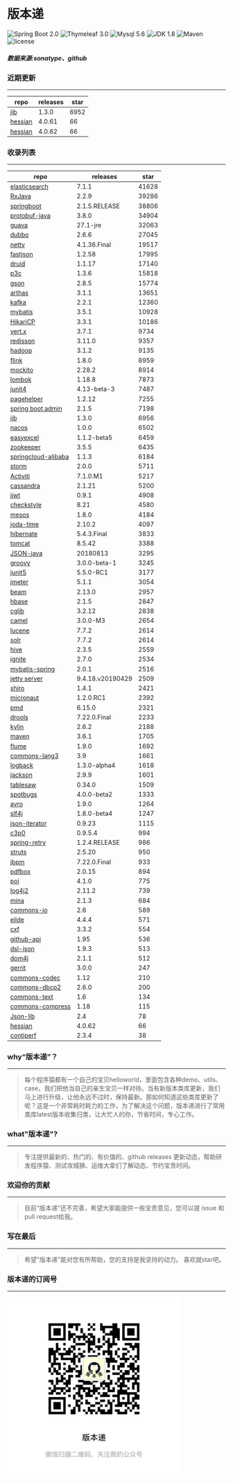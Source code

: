 # 版本递
![Spring Boot 2.0](https://img.shields.io/badge/Spring%20Boot-2.0-brightgreen.svg)
![Thymeleaf 3.0](https://img.shields.io/badge/Thymeleaf-3.0-yellow.svg)
![Mysql 5.6](https://img.shields.io/badge/Mysql-5.6-blue.svg)
![JDK 1.8](https://img.shields.io/badge/JDK-1.8-brightgreen.svg)
![Maven](https://img.shields.io/badge/Maven-3.5.0-yellowgreen.svg)
![license](https://img.shields.io/badge/license-Apache%202-blue.svg)
##### 数据来源:sonatype、github

### 近期更新
---
repo | releases | star
---|---|---
[jib](https://github.com/GoogleContainerTools/jib) | 1.3.0 | 6952
[hessian](https://github.com/ebourg/hessian) | 4.0.61 | 66
[hessian](https://github.com/ebourg/hessian) | 4.0.62 | 66

### 收录列表
---
repo | releases | star
---|---|---
[elasticsearch](https://github.com/elastic/elasticsearch) | 7.1.1 | 41628 
[RxJava](https://github.com/ReactiveX/RxJava) | 2.2.9 | 39286 
[springboot](https://github.com/spring-projects/spring-boot) | 2.1.5.RELEASE | 38806 
[protobuf-java](https://github.com/protocolbuffers/protobuf) | 3.8.0 | 34904 
[guava](https://github.com/google/guava) | 27.1-jre | 32063 
[dubbo](https://github.com/apache/incubator-dubbo) | 2.6.6 | 27045 
[netty](https://github.com/netty/netty) | 4.1.36.Final | 19517 
[fastjson](https://github.com/alibaba/fastjson) | 1.2.58 | 17995 
[druid](https://github.com/alibaba/druid) | 1.1.17 | 17140 
[p3c](https://github.com/alibaba/p3c) | 1.3.6 | 15818 
[gson](https://github.com/google/gson) | 2.8.5 | 15774 
[arthas](https://github.com/alibaba/arthas) | 3.1.1 | 13651 
[kafka](https://github.com/apache/kafka) | 2.2.1 | 12360 
[mybatis](https://github.com/mybatis/mybatis-3) | 3.5.1 | 10928 
[HikariCP](https://github.com/brettwooldridge/HikariCP) | 3.3.1 | 10186 
[vert.x](https://github.com/eclipse-vertx/vert.x) | 3.7.1 | 9734 
[redisson](https://github.com/redisson/redisson) | 3.11.0 | 9357 
[hadoop](https://github.com/apache/hadoop) | 3.1.2 | 9135 
[flink](https://github.com/apache/flink) | 1.8.0 | 8959 
[mockito](https://github.com/mockito/mockito) | 2.28.2 | 8914 
[lombok](https://github.com/rzwitserloot/lombok) | 1.18.8 | 7873 
[junit4](https://github.com/junit-team/junit4) | 4.13-beta-3 | 7487 
[pagehelper](https://github.com/pagehelper/Mybatis-PageHelper) | 1.2.12 | 7255 
[spring boot admin](https://github.com/codecentric/spring-boot-admin) | 2.1.5 | 7198 
[jib](https://github.com/GoogleContainerTools/jib) | 1.3.0 | 6956 
[nacos](https://github.com/alibaba/nacos) | 1.0.0 | 6502 
[easyexcel](https://github.com/alibaba/easyexcel) | 1.1.2-beta5 | 6459 
[zookeeper](https://github.com/apache/zookeeper) | 3.5.5 | 6435 
[springcloud-alibaba](https://github.com/spring-cloud-incubator/spring-cloud-alibaba) | 1.1.3 | 6184 
[storm](https://github.com/apache/storm) | 2.0.0 | 5711 
[Activiti](https://github.com/Activiti/Activiti) | 7.1.0.M1 | 5217 
[cassandra](https://github.com/apache/cassandra) | 2.1.21 | 5200 
[jjwt](https://github.com/jwtk/jjwt) | 0.9.1 | 4908 
[checkstyle](https://github.com/checkstyle/checkstyle) | 8.21 | 4580 
[mesos](https://github.com/apache/mesos) | 1.8.0 | 4184 
[joda-time](https://github.com/JodaOrg/joda-time) | 2.10.2 | 4097 
[hibernate](https://github.com/hibernate/hibernate-orm) | 5.4.3.Final | 3833 
[tomcat](https://github.com/apache/tomcat) | 8.5.42 | 3388 
[JSON-java](https://github.com/stleary/JSON-java) | 20180813 | 3295 
[groovy](https://github.com/apache/groovy) | 3.0.0-beta-1 | 3245 
[junit5](https://github.com/junit-team/junit5) | 5.5.0-RC1 | 3177 
[jmeter](https://github.com/apache/jmeter) | 5.1.1 | 3054 
[beam](https://github.com/apache/beam) | 2.13.0 | 2957 
[hbase](https://github.com/apache/hbase) | 2.1.5 | 2847 
[cglib](https://github.com/cglib/cglib) | 3.2.12 | 2838 
[camel](https://github.com/apache/camel) | 3.0.0-M3 | 2654 
[lucene](https://github.com/apache/lucene-solr) | 7.7.2 | 2614 
[solr](https://github.com/apache/lucene-solr) | 7.7.2 | 2614 
[hive](https://github.com/apache/hive) | 2.3.5 | 2559 
[ignite](https://github.com/apache/ignite) | 2.7.0 | 2534 
[mybatis-spring](https://github.com/mybatis/spring-boot-starter) | 2.0.1 | 2516 
[jetty server](https://github.com/eclipse/jetty.project) | 9.4.18.v20190429 | 2509 
[shiro](https://github.com/apache/shiro) | 1.4.1 | 2421 
[micronaut](https://github.com/micronaut-projects/micronaut-core) | 1.2.0.RC1 | 2392 
[pmd](https://github.com/pmd/pmd) | 6.15.0 | 2321 
[drools](https://github.com/kiegroup/drools) | 7.22.0.Final | 2233 
[kylin](https://github.com/apache/kylin) | 2.6.2 | 2188 
[maven](https://github.com/apache/maven) | 3.6.1 | 1705 
[flume](https://github.com/apache/flume) | 1.9.0 | 1692 
[commons-lang3](https://github.com/apache/commons-lang) | 3.9 | 1661 
[logback](https://github.com/qos-ch/logback) | 1.3.0-alpha4 | 1618 
[jackson](https://github.com/FasterXML/jackson-core) | 2.9.9 | 1601 
[tablesaw](https://github.com/jtablesaw/tablesaw) | 0.34.0 | 1509 
[spotbugs](https://github.com/spotbugs/spotbugs) | 4.0.0-beta2 | 1333 
[avro](https://github.com/apache/avro) | 1.9.0 | 1264 
[slf4j](https://github.com/qos-ch/slf4j) | 1.8.0-beta4 | 1247 
[json-iterator](https://github.com/json-iterator/java) | 0.9.23 | 1115 
[c3p0](https://github.com/swaldman/c3p0) | 0.9.5.4 | 994 
[spring-retry](https://github.com/spring-projects/spring-retry) | 1.2.4.RELEASE | 986 
[struts](https://github.com/apache/struts) | 2.5.20 | 950 
[jbpm](https://github.com/kiegroup/jbpm) | 7.22.0.Final | 933 
[pdfbox](https://github.com/apache/pdfbox) | 2.0.15 | 894 
[poi](https://github.com/apache/poi) | 4.1.0 | 775 
[log4j2](https://github.com/apache/logging-log4j2) | 2.11.2 | 739 
[mina](https://github.com/apache/mina) | 2.1.3 | 684 
[commons-io](https://github.com/apache/commons-io) | 2.6 | 589 
[elide](https://github.com/yahoo/elide) | 4.4.4 | 571 
[cxf](https://github.com/apache/cxf) | 3.3.2 | 554 
[github-api](https://github.com/kohsuke/github-api) | 1.95 | 536 
[dsl-json](https://github.com/ngs-doo/dsl-json) | 1.9.3 | 513 
[dom4j](https://github.com/dom4j/dom4j) | 2.1.1 | 512 
[gerrit](https://github.com/GerritCodeReview/gerrit) | 3.0.0 | 247 
[commons-codec](https://github.com/apache/commons-codec) | 1.12 | 210 
[commons-dbcp2](https://github.com/apache/commons-dbcp) | 2.6.0 | 200 
[commons-text](https://github.com/apache/commons-text) | 1.6 | 134 
[commons-compress](https://github.com/apache/commons-compress) | 1.18 | 115 
[Json-lib](https://github.com/aalmiray/Json-lib) | 2.4 | 78 
[hessian](https://github.com/ebourg/hessian) | 4.0.62 | 66 
[contiperf](https://github.com/lucaspouzac/contiperf) | 2.3.4 | 38 

### why“版本递”？
--- 
>每个程序猿都有一个自己的宝贝helloworld，里面包含各种demo、utils、case，我们把他当自己的亲生宝贝一样对待。当有新版本类库更新，我们马上进行升级，让他永远不过时，保持最新。那如何知道这些类库更新了呢？这是一个非常耗时耗力的工作，为了解决这个问题，版本递进行了常用类库latest版本收集归类，让大忙人的你，节省时间，专心工作。


### what"版本递"?
---
> 专注提供最新的、热门的、有价值的、github releases 更新动态，帮助研发程序猿、测试攻城狮、运维大拿们了解动态、节约宝贵时间。

### 欢迎你的贡献
---
> 目前“版本递”还不完善，希望大家能提供一些宝贵意见，您可以提 issue 和 pull request给我。


### 写在最后
---
> 希望"版本递"能对您有所帮助，您的支持是我坚持的动力。
> 喜欢就star吧。

### 版本递的订阅号
---
<img src="https://github.com/jartisan2001/latest/blob/master/Image.jpg" width="400" hegiht="400" align=left />